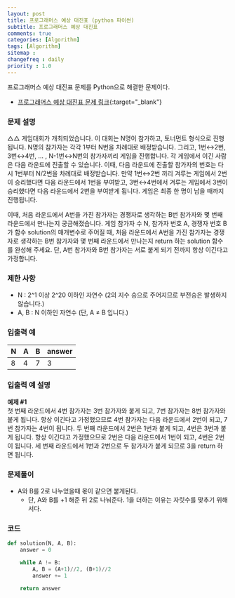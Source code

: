```yaml
---
layout: post
title: 프로그래머스 예상 대진표 (python 파이썬)
subtitle: 프로그래머스 예상 대진표
comments: true
categories: [Algorithm]
tags: [Algorithm]
sitemap :
changefreq : daily
priority : 1.0
---
```

프로그래머스 예상 대진표 문제를 Python으로 해결한 문제이다.  

* [프로그래머스 예상 대진표 문제 링크](https://programmers.co.kr/learn/courses/30/lessons/12985){:target="_blank"}


### 문제 설명
△△ 게임대회가 개최되었습니다. 이 대회는 N명이 참가하고, 토너먼트 형식으로 진행됩니다. N명의 참가자는 각각 1부터 N번을 차례대로 배정받습니다. 그리고, 1번↔2번, 3번↔4번, ... , N-1번↔N번의 참가자끼리 게임을 진행합니다. 각 게임에서 이긴 사람은 다음 라운드에 진출할 수 있습니다. 이때, 다음 라운드에 진출할 참가자의 번호는 다시 1번부터 N/2번을 차례대로 배정받습니다. 만약 1번↔2번 끼리 겨루는 게임에서 2번이 승리했다면 다음 라운드에서 1번을 부여받고, 3번↔4번에서 겨루는 게임에서 3번이 승리했다면 다음 라운드에서 2번을 부여받게 됩니다. 게임은 최종 한 명이 남을 때까지 진행됩니다.

이때, 처음 라운드에서 A번을 가진 참가자는 경쟁자로 생각하는 B번 참가자와 몇 번째 라운드에서 만나는지 궁금해졌습니다. 게임 참가자 수 N, 참가자 번호 A, 경쟁자 번호 B가 함수 solution의 매개변수로 주어질 때, 처음 라운드에서 A번을 가진 참가자는 경쟁자로 생각하는 B번 참가자와 몇 번째 라운드에서 만나는지 return 하는 solution 함수를 완성해 주세요. 단, A번 참가자와 B번 참가자는 서로 붙게 되기 전까지 항상 이긴다고 가정합니다.


### 제한 사항
* N : 2^1 이상 2^20 이하인 자연수 (2의 지수 승으로 주어지므로 부전승은 발생하지 않습니다.)
* A, B : N 이하인 자연수 (단, A ≠ B 입니다.)


### 입출력 예

|N|A|B|answer|
|-----|-----|-----|-----|
|8|4|7|3|


### 입출력 예 설명
**예제 #1**  
첫 번째 라운드에서 4번 참가자는 3번 참가자와 붙게 되고, 7번 참가자는 8번 참가자와 붙게 됩니다. 항상 이긴다고 가정했으므로 4번 참가자는 다음 라운드에서 2번이 되고, 7번 참가자는 4번이 됩니다. 두 번째 라운드에서 2번은 1번과 붙게 되고, 4번은 3번과 붙게 됩니다. 항상 이긴다고 가정했으므로 2번은 다음 라운드에서 1번이 되고, 4번은 2번이 됩니다. 세 번째 라운드에서 1번과 2번으로 두 참가자가 붙게 되므로 3을 return 하면 됩니다.


### 문제풀이
* A와 B를 2로 나누었을때 몫이 같으면 붙게된다.
	* 단, A와 B를 +1 해준 뒤 2로 나눠준다. 1을 더하는 이유는 자릿수를 맞추기 위해서다.

### 코드
```python
def solution(N, A, B):
    answer = 0

    while A != B:
        A, B = (A+1)//2, (B+1)//2
        answer += 1

    return answer
```
